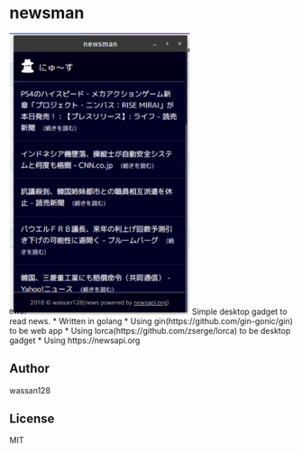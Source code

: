 # newsman
<img src="https://raw.githubusercontent.com/wassan128/newsman/images/newsman.png" alt="newsman" width="320px"/>
Simple desktop gadget to read news.
* Written in golang
	* Using gin(https://github.com/gin-gonic/gin) to be web app
	* Using lorca(https://github.com/zserge/lorca) to be desktop gadget
* Using https://newsapi.org

## Author
wassan128

## License
MIT
